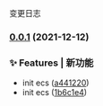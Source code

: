 变更日志
### [0.0.1](https://github.com/JL-Code/automation-vue/compare/v2.2.1...v0.0.1) (2021-12-12)


### ✨ Features | 新功能

* init ecs ([a441220](https://github.com/JL-Code/automation-vue/commit/a4412200472b8f5858fd591c232af51937a0669b))
* init ecs ([1b6c1e4](https://github.com/JL-Code/automation-vue/commit/1b6c1e4b206978cc0937cce3fd243d8aefeef107))
